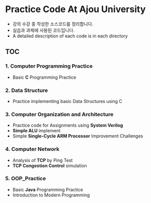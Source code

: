 # Practice Code At Ajou University

- 강의 수강 중 작성한 소스코드를 정리합니다.
- 실습과 과제에 사용된 코드입니다.
- A detailed description of each code is in each directory

## TOC
### 1. Computer Programming Practice
- Basic **C** Programming Practice

### 2. Data Structure
- Practice implementing basic Data Structures using C

### 3. Computer Organization and Architecture
- Practice code for Assignments using **System Verilog**
- **Simple ALU** implement
- Simple **Single-Cycle ARM Processor** Improvement Challenges

### 4. Computer Network
- Analysis of **TCP** by Ping Test
- **TCP Congestion Control** simulation

### 5. OOP_Practice
- Basic **Java** Programming Practice
- Introduction to Modern Programming

